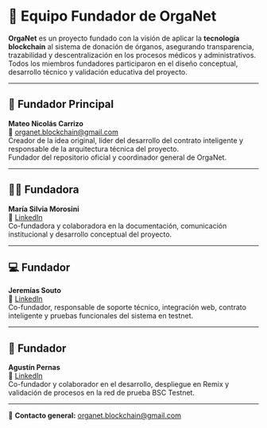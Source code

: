 # 👥 Equipo Fundador de OrgaNet

**OrgaNet** es un proyecto fundado con la visión de aplicar la **tecnología blockchain** al sistema de donación de órganos, asegurando transparencia, trazabilidad y descentralización en los procesos médicos y administrativos.  
Todos los miembros fundadores participaron en el diseño conceptual, desarrollo técnico y validación educativa del proyecto.

---

## 🧠 Fundador Principal
**Mateo Nicolás Carrizo**  
📧 organet.blockchain@gmail.com  
Creador de la idea original, líder del desarrollo del contrato inteligente y responsable de la arquitectura técnica del proyecto.  
Fundador del repositorio oficial y coordinador general de OrgaNet.

---

## 👩‍💼 Fundadora
**María Silvia Morosini**  
🔗 [LinkedIn](https://www.linkedin.com/in/mar%C3%ADa-silvia-morosini)  
Co-fundadora y colaboradora en la documentación, comunicación institucional y desarrollo conceptual del proyecto.

---

## 💻 Fundador
**Jeremías Souto**  
🔗 [LinkedIn](https://www.linkedin.com/in/jeremias-souto-6b07752a5/)  
Co-fundador, responsable de soporte técnico, integración web, contrato inteligente y pruebas funcionales del sistema en testnet.

---

## 🔗 Fundador
**Agustín Pernas**  
🔗 [LinkedIn](https://www.linkedin.com/in/agustinbpernas)  
Co-fundador y colaborador en el desarrollo, despliegue en Remix y validación de procesos en la red de prueba BSC Testnet.

---

📩 **Contacto general:** organet.blockchain@gmail.com  

